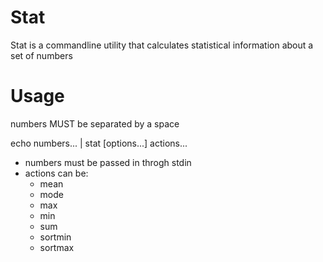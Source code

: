# Stat

Stat is a commandline utility that calculates statistical information about a set of numbers

# Usage

numbers MUST be separated by a space

echo numbers... | stat [options...] actions...

* numbers must be passed in throgh stdin
* actions can be:
    * mean
    * mode
    * max
    * min
    * sum
    * sortmin
    * sortmax
